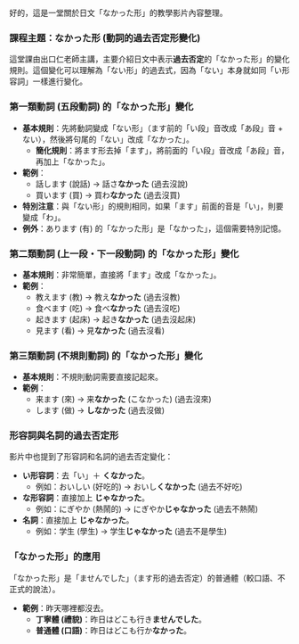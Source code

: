</br>

好的，這是一堂關於日文「なかった形」的教學影片內容整理。

### **課程主題：なかった形 (動詞的過去否定形變化)**

這堂課由出口仁老師主講，主要介紹日文中表示**過去否定**的「なかった形」的變化規則。這個變化可以理解為「ない形」的過去式，因為「ない」本身就如同「い形容詞」一樣進行變化。

### **第一類動詞 (五段動詞) 的「なかった形」變化**

*   **基本規則**：先將動詞變成「ない形」（ます前的「い段」音改成「あ段」音 + ない），然後將句尾的「ない」改成「なかった」。
    *   **簡化規則**：將ます形去掉「ます」，將前面的「い段」音改成「あ段」音，再加上「なかった」。
*   **範例**：
    *   話します (說話) → 話さ**なかった** (過去沒說)
    *   買います (買) → 買わ**なかった** (過去沒買)
*   **特別注意**：與「ない形」的規則相同，如果「ます」前面的音是「い」，則要變成「わ」。
*   **例外**：あります (有) 的「なかった形」是「なかった」，這個需要特別記憶。

### **第二類動詞 (上一段・下一段動詞) 的「なかった形」變化**

*   **基本規則**：非常簡單，直接將「ます」改成「なかった」。
*   **範例**：
    *   教えます (教) → 教え**なかった** (過去沒教)
    *   食べます (吃) → 食べ**なかった** (過去沒吃)
    *   起きます (起床) → 起き**なかった** (過去沒起床)
    *   見ます (看) → 見**なかった** (過去沒看)

### **第三類動詞 (不規則動詞) 的「なかった形」變化**

*   **基本規則**：不規則動詞需要直接記起來。
*   **範例**：
    *   来ます (來) → 来**なかった** (こなかった) (過去沒來)
    *   します (做) → **しなかった** (過去沒做)

### **形容詞與名詞的過去否定形**

影片中也提到了形容詞和名詞的過去否定變化：

*   **い形容詞**：去「い」＋ **くなかった**。
    *   例如：おいしい (好吃的) → おいし**くなかった** (過去不好吃)
*   **な形容詞**：直接加上 **じゃなかった**。
    *   例如：にぎやか (熱鬧的) → にぎやか**じゃなかった** (過去不熱鬧)
*   **名詞**：直接加上 **じゃなかった**。
    *   例如：学生 (學生) → 学生**じゃなかった** (過去不是學生)

### **「なかった形」的應用**

「なかった形」是「ませんでした」（ます形的過去否定）的普通體（較口語、不正式的說法）。

*   **範例**：昨天哪裡都沒去。
    *   **丁寧體 (禮貌)**：昨日はどこも行き**ませんでした**。
    *   **普通體 (口語)**：昨日はどこも行か**なかった**。
</br>
